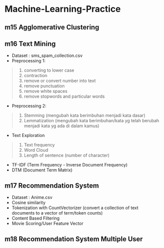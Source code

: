 # Machine-Learning-Practice

## m15 Agglomerative Clustering



## m16 Text Mining
- Dataset : sms_spam_collection.csv
- Preprocessing 1:
>1. converting to lower case
>2. contraction
>3. remove or convert number into text
>4. remove punctuation
>5. remove white spaces
>6. remove stopwords and particular words
- Preprocessing 2:
>1. Stemming (mengubah kata berimbuhan menjadi kata dasar)
>2. Lemmatization (mengubah kata berimbuhan/kata yg telah berubah menjadi kata yg ada di dalam kamus)
- Text Exploration
>1. Text frequency
>2. Word Cloud
>3. Length of sentence (number of character)
- TF-IDF (Term Frequency - Inverse Document Frequency)
- DTM (Document Term Matrix)

## m17 Recommendation System
- Dataset : Anime.csv
- Cosine similarity
- Tokenization with CountVectorizer (convert a collection of text documents to a vector of term/token counts)
- Content Based Filtering
- Movie Scoring/User Feature Vector

## m18 Recommendation System Multiple User
